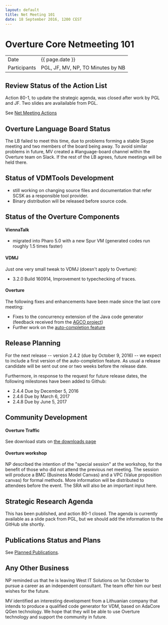 ```yaml
---
layout: default
title: Net Meeting 101
date: 18 September 2016, 1200 CEST
---
```


<script src="http://code.jquery.com/jquery-1.11.1.min.js">
</script>
<script src="/javascripts/edit.js"></script>
<script>setEditButonNm();</script>

# Overture Core Netmeeting 101

|||
|---|---|
| Date | {{ page.date }} |
| Participants | PGL, JF, MV, NP, TO  Minutes by NB |


## Review Status of the Action List

Action 80-1, to update the strategic agenda, was closed after work by PGL and JF. Two slides are availailable from PGL.

See [Net Meeting Actions](https://github.com/overturetool/overturetool.github.io/issues?q=is%3Aopen+is%3Aissue+label%3A%22action+net-meeting%22)


## Overture Language Board Status

The LB failed to meet this time, due to problems forming a stable Skype meeting and two members of the board being away. To avoid similar problems in future, MV created a #language-board channel within the Overture team on Slack. If the rest of the LB agrees, future meetings will be held there.

## Status of VDMTools Development

* still working on changing source files and documentation that refer SCSK as a responsible tool provider.
* Binary distribution will be released before source code.

##  Status of the Overture Components

#### ViennaTalk
* migrated into Pharo 5.0 with a new Spur VM (generated codes run roughly 1.5 times faster)

#### VDMJ

Just one very small tweak to VDMJ (doesn't apply to Overture):
* 3.2.0 Build 160914, Improvement to typechecking of traces.

#### Overture

The following fixes and enhancements have been made since the last core meeting:

* Fixes to the concurrency extension of the Java code generator (feedback received from the [AGCO project](http://eng.au.dk/forskning/forskningsprojekter/mechanical-and-materials-engineering-research-projects/off-line-and-on-line-logistics-planning-of-harvesting-processes/))
* Further work on the [auto-completion feature](https://github.com/overturetool/overture/issues/423)

##  Release Planning

For the next release -- version 2.4.2 (due by October 9, 2016) -- we expect to include a first version of the auto-completion feature. As usual a release candidate will be sent out one or two weeks before the release date.

Furthermore, in response to the request for future release dates, the following milestones have been added to Github:

* 2.4.4 Due by December 5, 2016
* 2.4.6 Due by March 6, 2017
* 2.4.8 Due by June 5, 2017

##  Community Development

#### Overture Traffic

See download stats on [the downloads page](http://overturetool.org/download/)

#### Overture workshop

NP described the intention of the "special session" at the workshop, for the benefit of those who did not attend the previous net meeting. The session will produce a BMC (Business Model Canvas) and a VPC (Value proposition canvas) for formal methods. More information will be distributed to attendees before the event. The SRA will also be an important input here.

##  Strategic Research Agenda

This has been published, and action 80-1 closed. The agenda is currently available as a slide pack from PGL, but we should add the information to the GitHub site shortly.

##  Publications Status and Plans

See [Planned Publications](http://overturetool.org/publications/PlannedPublications.html).

##  Any Other Business

NP reminded us that he is leaving West IT Solutions on 1st October to pursue a career as an independent consultant. The team offer him our best wishes for the future.

MV identified an interesting development from a Lithuanian company that intends to produce a qualified code generator for VDM, based on AdaCore QGen technology. We hope that they will be able to use Overture technology and support the community in future.

<div id="edit_page_div"></div>
